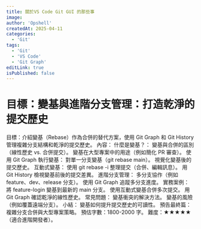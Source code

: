 ```yaml
---
title: 關於VS Code Git GUI 的那些事
image:
author: 'Opshell'
createdAt: 2025-04-11
categories:
  - 'Git'
tags:
  - 'Git'
  - 'VS Code'
  - 'Git Graph'
editLink: true
isPublished: false
---
```


# 目標：變基與進階分支管理：打造乾淨的提交歷史
目標：介紹變基（Rebase）作為合併的替代方案，使用 Git Graph 和 Git History 管理複雜分支結構和乾淨的提交歷史。
內容：
什麼是變基？：
變基與合併的區別（線性歷史 vs. 合併提交）。
變基在大型專案中的用途（例如簡化 PR 審查）。
使用 Git Graph 執行變基：
對單一分支變基（git rebase main）。
視覺化變基後的提交歷史。
互動式變基：
使用 git rebase -i 整理提交（合併、編輯訊息）。
用 Git History 檢視變基前後的提交差異。
進階分支管理：
多分支協作（例如 feature、dev、release 分支）。
使用 Git Graph 追蹤多分支進度。
實務案例：
將 feature-login 變基到最新的 main 分支。
使用互動式變基合併多次提交。
用 Git Graph 確認乾淨的線性歷史。
常見問題：
變基衝突的解決方法。
變基的風險（例如覆蓋遠端分支）。
小結：
變基如何提升提交歷史的可讀性。
預告最終篇：複雜分支合併與大型專案策略。
預估字數：1800-2000 字。
難度：★★★★★（適合進階開發者）。
